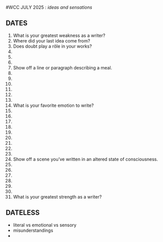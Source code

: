 #WCC JULY 2025 : *ideas and sensations*

## DATES
1. What is your greatest weakness as a writer?
2. Where did your last idea come from?
3. Does doubt play a rôle in your works? 
4.
5.
6.
7. Show off a line or paragraph describing a meal.
8.
9. 
10.
11.
12. 
13.
14. What is your favorite emotion to write?
15.
16.
17.
18.
19.
20.
21.
22.
23.
24. Show off a scene you’ve written in an altered state of consciousness.
25.
26.
27.
28.
29.
30.
31. What is your greatest strength as a writer?

## DATELESS
- literal vs emotional vs sensory
- misunderstandings
- 
